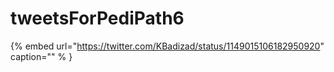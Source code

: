 # tweetsForPediPath6

{% embed url="https://twitter.com/KBadizad/status/1149015106182950920"  caption="" % }
